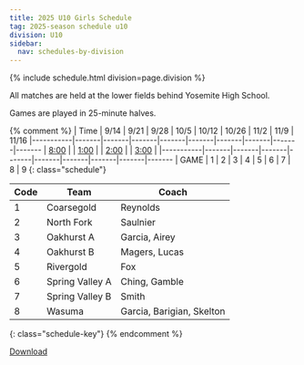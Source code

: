 ```yaml
---
title: 2025 U10 Girls Schedule
tag: 2025-season schedule u10
division: U10
sidebar:
  nav: schedules-by-division
---
```


{% include schedule.html division=page.division %}

All matches are held at the lower fields behind Yosemite High School.

Games are played in 25-minute halves.

{% comment %}
| Time      | 9/14  | 9/21  | 9/28  | 10/5  | 10/12 | 10/26 | 11/2  | 11/9 | 11/16
|-----------|-------|-------|-------|-------|-------|-------|-------|-------|-------
| <u>8:00</u> |
| <u>1:00</u> |
| <u>2:00</u> |
| <u>3:00</u> |
|-----------|-------|-------|-------|-------|-------|-------|-------|-------|-------
| GAME      | 1     | 2     | 3     | 4     | 5     | 6     | 7     | 8     | 9
{: class="schedule"}


| Code |  Team           | Coach                         
|------|-----------------|---------------
| 1    | Coarsegold      | Reynolds
| 2    | North Fork      | Saulnier
| 3    | Oakhurst A      | Garcia, Airey
| 4    | Oakhurst B      | Magers, Lucas
| 5    | Rivergold       | Fox
| 6    | Spring Valley A | Ching, Gamble
| 7    | Spring Valley B | Smith
| 8    | Wasuma          | Garcia, Barigian, Skelton
{: class="schedule-key"}
{% endcomment %}

[Download](/schedules/2025/MAYSL-2025-U10-girls.pdf)
